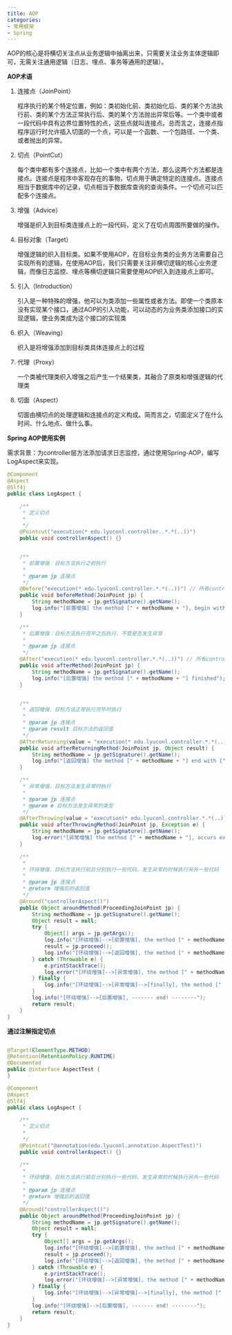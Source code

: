 ```yaml
---
title: AOP
categories: 
- 常用框架
- Spring
---
```


AOP的核心是将横切关注点从业务逻辑中抽离出来，只需要关注业务主体逻辑即可，无需关注通用逻辑（日志、埋点、事务等通用的逻辑）。

**AOP术语**

1. 连接点（JoinPoint）

   程序执行的某个特定位置，例如：类初始化前、类初始化后、类的某个方法执行前、类的某个方法正常执行后、类的某个方法抛出异常后等。一个类中或者一段代码中具有边界位置特性的点，这些点就叫连接点。总而言之，连接点指程序运行时允许插入切面的一个点，可以是一个函数、一个包路径、一个类、或者抛出的异常。

2. 切点（PointCut）

   每个类中都有多个连接点，比如一个类中有两个方法，那么这两个方法都是连接点。连接点是程序中客观存在的事物，切点用于确定特定的连接点。连接点相当于数据库中的记录，切点相当于数据库查询的查询条件。一个切点可以匹配多个连接点。

3. 增强（Advice）

   增强是织入到目标类连接点上的一段代码，定义了在切点周围所要做的操作。

4. 目标对象（Target）

   增强逻辑的织入目标类。如果不使用AOP，在目标业务类的业务方法需要自己实现所有的逻辑，在使用AOP后，我们只需要关注非横切逻辑的核心业务逻辑，而像日志监控、埋点等横切逻辑只需要使用AOP织入到连接点上即可。

5. 引入（Introduction）

   引入是一种特殊的增强，他可以为类添加一些属性或者方法。即使一个类原本没有实现某个接口，通过AOP的引入功能，可以动态的为业务类添加接口的实现逻辑，使业务类成为这个接口的实现类

6. 织入（Weaving）

   织入是将增强添加到目标类具体连接点上的过程

7. 代理（Proxy）

   一个类被代理类织入增强之后产生一个结果类，其融合了原类和增强逻辑的代理类

8. 切面（Aspect）

   切面由横切点的处理逻辑和连接点的定义构成。简而言之，切面定义了在什么时间、什么地点、做什么事。

**Spring AOP使用实例**

需求背景：为controller层方法添加请求日志监控，通过使用Spring-AOP，编写LogAspect来实现。

```java
@Component
@Aspect
@Slf4j
public class LogAspect {

    /**
     * 定义切点
     *
     */
    @Pointcut("execution(* edu.lyuconl.controller..*.*(..))")
    public void controllerAspect() {}


    /**
     * 前置增强：目标方法执行之前执行
     *
     * @param jp 连接点
     */
    @Before("execution(* edu.lyuconl.controller.*.*(..))") // 所有controller包下面的所有方法的所有参数
    public void beforeMethod(JoinPoint jp) {
        String methodName = jp.getSignature().getName();
        log.info("[前置增强] the method [" + methodName + "], begin with " + JSON.toJSONString(jp.getArgs()));
    }

    /**
     * 后置增强：目标方法执行完毕之后执行，不管是否发生异常
     *
     * @param jp 连接点
     */
    @After("execution(* edu.lyuconl.controller.*.*(..))") // 所有controller包下面的所有方法的所有参数
    public void afterMethod(JoinPoint jp) {
        String methodName = jp.getSignature().getName();
        log.info("[后置增强] the method [" + methodName + "] finished");
    }


    /**
     * 返回增强，目标方法正常执行完毕时执行
     *
     * @param jp 连接点
     * @param result 目标方法的返回值
     */
    @AfterReturning(value = "execution(* edu.lyuconl.controller.*.*(..))", returning = "result")
    public void afterReturningMethod(JoinPoint jp, Object result) {
        String methodName = jp.getSignature().getName();
        log.info("[返回增强] the method [" + methodName + "] end with [" + result + "]");
    }

    /**
     * 异常增强，目标方法发生异常时执行
     *
     * @param jp 连接点
     * @param e 目标方法发生异常的类型
     */
    @AfterThrowing(value = "execution(* edu.lyuconl.controller.*.*(..))", throwing = "e")
    public void afterThrowingMethod(JoinPoint jp, Exception e) {
        String methodName = jp.getSignature().getName();
        log.error("[异常增强] the method [" + methodName + "], occurs exception: ", e);
    }

    /**
     *
     * 环绕增强，目标方法执行前后分别执行一些代码，发生异常的时候执行另外一些代码
     *
     * @param jp 连接点
     * @return 增强后的返回值
     */
    @Around("controllerAspect()")
    public Object aroundMethod(ProceedingJoinPoint jp) {
        String methodName = jp.getSignature().getName();
        Object result = null;
        try {
            Object[] args = jp.getArgs();
            log.info("[环绕增强]-->[前置增强], the method [" + methodName + "], begin with " + Arrays.toString(args));
            result = jp.proceed();
            log.info("[环绕增强]-->[返回增强], the method [" + methodName + "], end with [" + result + "]");
        } catch (Throwable e) {
            e.printStackTrace();
            log.error("[环绕增强]-->[异常增强], the method [" + methodName + "], occurs exception: ", e);
        } finally {
            log.info("[环绕增强]-->[异常增强]-->[finally], the method [" + methodName + "], finally!");
        }
        log.info("[环绕增强]-->[后置增强], ------- end! --------");
        return result;
    }
}
```

**通过注解指定切点**

```java

@Target(ElementType.METHOD)
@Retention(RetentionPolicy.RUNTIME)
@Documented
public @interface AspectTest {
}
```

```java
@Component
@Aspect
@Slf4j
public class LogAspect {

    /**
     * 定义切点
     *
     */
    @Pointcut("@annotation(edu.lyuconl.annotation.AspectTest)")
    public void controllerAspect() {}

    /**
     *
     * 环绕增强，目标方法执行前后分别执行一些代码，发生异常的时候执行另外一些代码
     *
     * @param jp 连接点
     * @return 增强后的返回值
     */
    @Around("controllerAspect()")
    public Object aroundMethod(ProceedingJoinPoint jp) {
        String methodName = jp.getSignature().getName();
        Object result = null;
        try {
            Object[] args = jp.getArgs();
            log.info("[环绕增强]-->[前置增强], the method [" + methodName + "], begin with " + Arrays.toString(args));
            result = jp.proceed();
            log.info("[环绕增强]-->[返回增强], the method [" + methodName + "], end with [" + result + "]");
        } catch (Throwable e) {
            e.printStackTrace();
            log.error("[环绕增强]-->[异常增强], the method [" + methodName + "], occurs exception: ", e);
        } finally {
            log.info("[环绕增强]-->[异常增强]-->[finally], the method [" + methodName + "], finally!");
        }
        log.info("[环绕增强]-->[后置增强], ------- end! --------");
        return result;
    }
}
```

